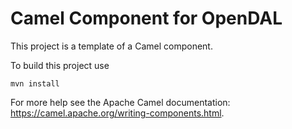 # Camel Component for OpenDAL

This project is a template of a Camel component.

To build this project use

```shell
mvn install
```

For more help see the Apache Camel documentation: https://camel.apache.org/writing-components.html.
